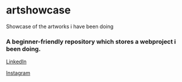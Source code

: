 # artshowcase
Showcase of the artworks i have been doing 
<h3>A beginner-friendly repository which stores a webproject i been doing.</h3>

[LinkedIn](https://www.linkedin.com/in/abhinavmsn/)

[Instagram](https://www.instagram.com/abhinavmxn/)
